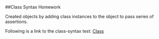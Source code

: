 ##Class Syntax Homework

Created objects by adding class instances to the object to pass series of assertions.

Following is a link to the class-syntax test:
[Class](http://tiy-gracelee-class-syntax.surge.sh)
